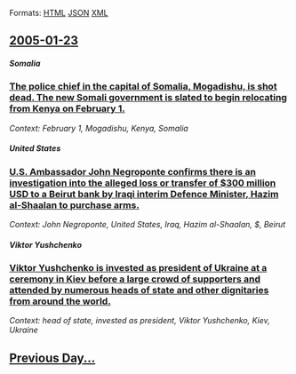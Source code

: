 
Formats: [HTML](2005/01/23/index.html)  [JSON](2005/01/23/index.json)  [XML](2005/01/23/index.xml)  

## [2005-01-23](/news/2005/01/23/index.md)

##### Somalia
### [ The police chief in the capital of Somalia, Mogadishu, is shot dead. The new Somali government is slated to begin relocating from Kenya on February 1. ](/news/2005/01/23/the-police-chief-in-the-capital-of-somalia-mogadishu-is-shot-dead-the-new-somali-government-is-slated-to-begin-relocating-from-kenya-on.md)
_Context: February 1, Mogadishu, Kenya, Somalia_

##### United States
### [ U.S. Ambassador John Negroponte confirms there is an investigation into the alleged loss or transfer of $300 million USD to a Beirut bank by Iraqi interim Defence Minister, Hazim al-Shaalan to purchase arms. ](/news/2005/01/23/u-s-ambassador-john-negroponte-confirms-there-is-an-investigation-into-the-alleged-loss-or-transfer-of-300-million-usd-to-a-beirut-bank-b.md)
_Context: John Negroponte, United States, Iraq, Hazim al-Shaalan, $, Beirut_

##### Viktor Yushchenko
### [ Viktor Yushchenko is invested as president of Ukraine at a ceremony in Kiev before a large crowd of supporters and attended by numerous heads of state and other dignitaries from around the world. ](/news/2005/01/23/viktor-yushchenko-is-invested-as-president-of-ukraine-at-a-ceremony-in-kiev-before-a-large-crowd-of-supporters-and-attended-by-numerous-hea.md)
_Context: head of state, invested as president, Viktor Yushchenko, Kiev, Ukraine_

## [Previous Day...](/news/2005/01/22/index.md)

